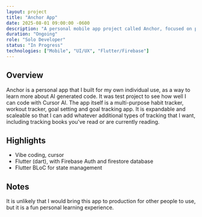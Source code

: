 ```yaml
---
layout: project
title: "Anchor App"
date: 2025-08-01 09:00:00 -0600
description: "A personal mobile app project called Anchor, focused on productivity and goal tracking."
duration: "Ongoing"
role: "Solo Developer"
status: "In Progress"
technologies: ["Mobile", "UI/UX", "Flutter/Firebase"]
---
```


## Overview

Anchor is a personal app that I built for my own individual use, as a way to learn more about AI generated code. It was test project to see how well I can code with Cursor AI. The app itself is a multi-purpose habit tracker, workout tracker, goal setting and goal tracking app. It is expandable and scaleable so that I can add whatever additional types of tracking that I want, including tracking books you've read or are currently reading. 

## Highlights

- Vibe coding, cursor
- Flutter (dart), with Firebase Auth and firestore database
- Flutter BLoC for state management

## Notes

It is unlikely that I would bring this app to production for other people to use, but it is a fun personal learning experience.

